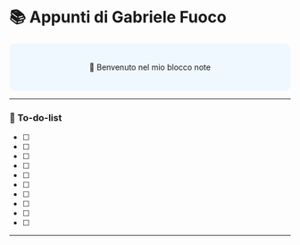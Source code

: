 # 📚 Appunti di Gabriele Fuoco

<div style="text-align: center; padding: 20px; background-color: #f0f8ff; border-radius: 10px;">

🎯 Benvenuto nel mio blocco note

</div>

---

### 📅 To-do-list

- [ ] 
- [ ] 
- [ ] 
- [ ] 
- [ ] 
- [ ] 
- [ ] 
- [ ] 
- [ ] 
- [ ] 
---